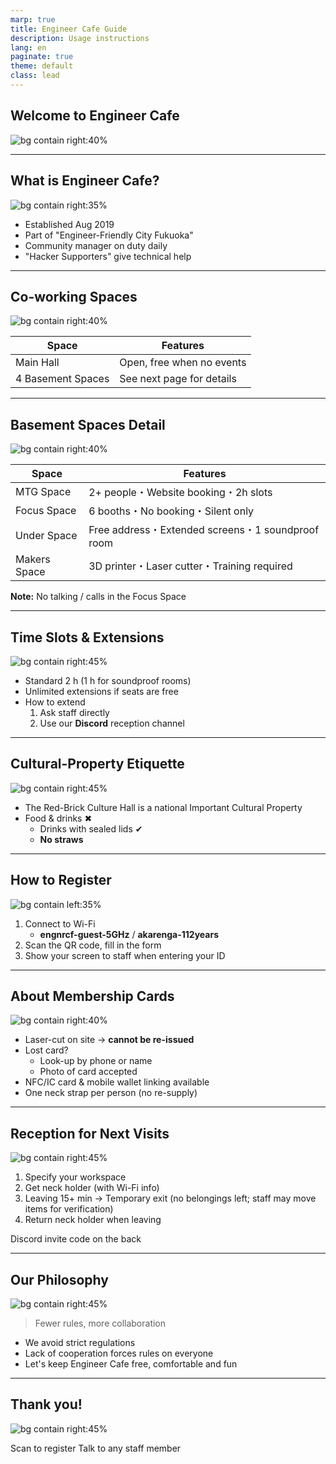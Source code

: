 ```yaml
---
marp: true
title: Engineer Cafe Guide
description: Usage instructions
lang: en
paginate: true
theme: default
class: lead
---
```


## Welcome to Engineer Cafe

![bg contain right:40%](/assets/images/engineercafelogo.png)

<!-- _narration: Welcome everyone to Engineer Cafe, a public space where engineers can learn, connect and grow. This deck explains our facilities and how to use them. -->

---

## What is Engineer Cafe?

![bg contain right:35%](/assets/images/engineerfriendlogo.png)

- Established Aug 2019  
- Part of "Engineer-Friendly City Fukuoka"  
- Community manager on duty daily  
- "Hacker Supporters" give technical help

<!-- _narration: Engineer Cafe was born through cooperation between Fukuoka City and its citizens. Our community manager and volunteer Hacker Supporters assist you every day. -->

---

## Co-working Spaces

![bg contain right:40%](/backgrounds/IMG_5573.JPG)

| Space             | Features                  |
|-------------------|---------------------------|
| Main Hall         | Open, free when no events |
| 4 Basement Spaces | See next page for details |

---

## Basement Spaces Detail

![bg contain right:40%](/assets/images/concentratespace.jpg)

| Space        | Features                                        |
|--------------|-------------------------------------------------|
| MTG Space    | 2+ people・Website booking・2h slots              |
| Focus Space  | 6 booths・No booking・Silent only                 |
| Under Space  | Free address・Extended screens・1 soundproof room |
| Makers Space | 3D printer・Laser cutter・Training required       |

**Note:** No talking / calls in the Focus Space

<!-- _narration: You can choose from three areas. Remember the Focus Space is a strict quiet zone; tell reception if you need to move seats. -->

---

## Time Slots & Extensions

![bg contain right:45%](/assets/images/discord.jpg)

- Standard 2 h (1 h for soundproof rooms)
- Unlimited extensions if seats are free
- How to extend  
  1. Ask staff directly  
  2. Use our **Discord** reception channel

<!-- _narration: Seats are allotted in two-hour blocks but you may extend as often as you like when space is available. Request extensions early via staff or Discord. -->

---

## Cultural-Property Etiquette
![bg contain right:45%](/assets/images/notalloweat.png)

- The Red-Brick Culture Hall is a national Important Cultural Property
- Food & drinks ✖  
  - Drinks with sealed lids ✔  
  - **No straws**

<!-- _narration: Because the hall is a protected cultural asset, food is prohibited. Sealed drinks are the only exception—and straws are still not allowed. -->

---

## How to Register

![bg contain left:35%](/assets/images/engineercafewifi.png)

1. Connect to Wi-Fi  
   - **engnrcf-guest-5GHz** / **akarenga-112years**  
2. Scan the QR code, fill in the form  
3. Show your screen to staff when entering your ID

<!-- _narration: Start by connecting to our guest Wi-Fi, then register via the QR code. Please enter the membership ID together with staff to avoid mistakes. -->

---

## About Membership Cards
![bg contain right:40%](/assets/images/membershipcards.jpg)

- Laser-cut on site → **cannot be re-issued**  
- Lost card?  
  - Look-up by phone or name  
  - Photo of card accepted  
- NFC/IC card & mobile wallet linking available  
- One neck strap per person (no re-supply)

---

## Reception for Next Visits

![bg contain right:45%](/assets/images/discord.jpg)

1. Specify your workspace  
2. Get neck holder (with Wi-Fi info)  
3. Leaving 15+ min → Temporary exit (no belongings left; staff may move items for verification)  
4. Return neck holder when leaving

Discord invite code on the back

<!-- _narration: For your next visit, tell reception your preferred workspace. The neck holder has Wi-Fi and Discord info. If leaving for over 15 minutes, take all belongings—staff may need to check unattended items. Please return the holder when you leave. -->

---

## Our Philosophy

![bg contain right:45%](/assets/images/welcomeoerson.png)

> Fewer rules, more collaboration

- We avoid strict regulations  
- Lack of cooperation forces rules on everyone  
- Let's keep Engineer Cafe free, comfortable and fun

<!-- _narration: We strive to minimise formal rules. With mutual respect, we can keep the café flexible and welcoming for all. -->

---

## Thank you!

![bg contain right:45%](/assets/images/regsterform.png)

Scan to register
Talk to any staff member

<!-- _narration: That concludes the guide. Feel free to reach out to our team any time. -->